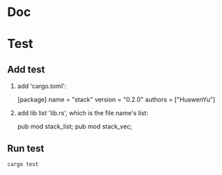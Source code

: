 # Doc

# Test

## Add test

1. add 'cargo.toml':

    [package]
    name = "stack"
    version = "0.2.0"
    authors = ["HuawenYu"]

2. add lib list 'lib.rs', which is the file name's list:

    pub mod stack_list;
    pub mod stack_vec;

## Run test

```sh
cargo test
```
